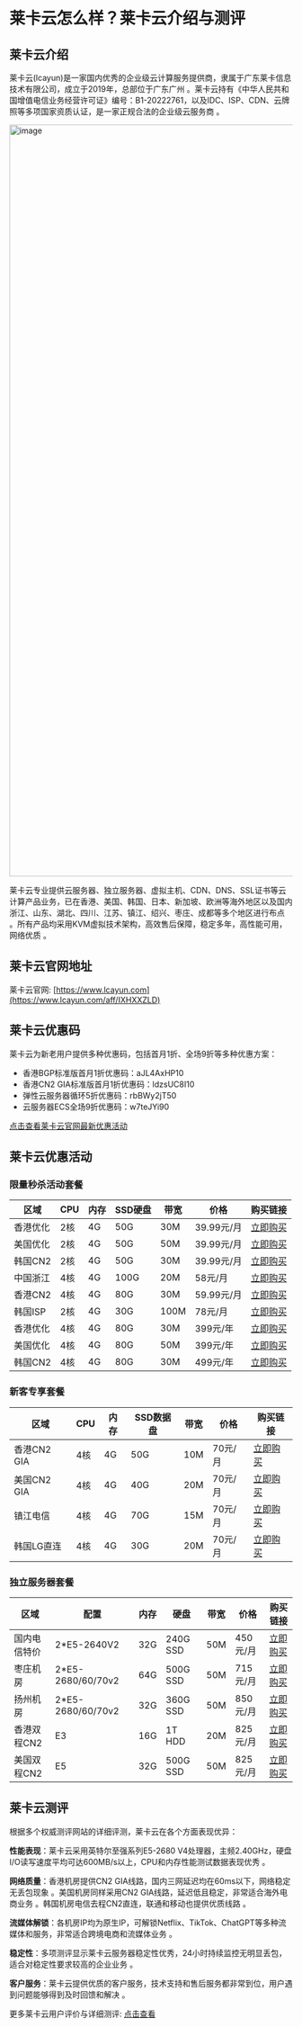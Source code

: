 # 莱卡云怎么样？莱卡云介绍与测评

## 莱卡云介绍

莱卡云(lcayun)是一家国内优秀的企业级云计算服务提供商，隶属于广东莱卡信息技术有限公司，成立于2019年，总部位于广东广州 。莱卡云持有《中华人民共和国增值电信业务经营许可证》编号：B1-20222761，以及IDC、ISP、CDN、云牌照等多项国家资质认证，是一家正规合法的企业级云服务商 。

<img width="2818" height="1337" alt="image" src="https://github.com/user-attachments/assets/57da1b53-6a61-4080-b4f0-012ac99c81da" />

莱卡云专业提供云服务器、独立服务器、虚拟主机、CDN、DNS、SSL证书等云计算产品业务，已在香港、美国、韩国、日本、新加坡、欧洲等海外地区以及国内浙江、山东、湖北、四川、江苏、镇江、绍兴、枣庄、成都等多个地区进行布点 。所有产品均采用KVM虚拟技术架构，高效售后保障，稳定多年，高性能可用，网络优质 。

## 莱卡云官网地址

莱卡云官网: [https://www.lcayun.com](https://www.lcayun.com/aff/IXHXXZLD)

## 莱卡云优惠码

莱卡云为新老用户提供多种优惠码，包括首月1折、全场9折等多种优惠方案：

- 香港BGP标准版首月1折优惠码：aJL4AxHP10
- 香港CN2 GIA标准版首月1折优惠码：ldzsUC8I10
- 弹性云服务器循环5折优惠码：rbBWy2jT50
- 云服务器ECS全场9折优惠码：w7teJYi90

[点击查看莱卡云官网最新优惠活动](https://www.lcayun.com/aff/IXHXXZLD)

## 莱卡云优惠活动

### 限量秒杀活动套餐

| 区域 | CPU | 内存 | SSD硬盘 | 带宽 | 价格 | 购买链接 |
|------|-----|------|---------|------|------|----------|
| 香港优化 | 2核 | 4G | 50G | 30M | 39.99元/月 | [立即购买](https://www.lcayun.com/aff/IXHXXZLD) |
| 美国优化 | 2核 | 4G | 50G | 50M | 39.99元/月 | [立即购买](https://www.lcayun.com/aff/IXHXXZLD) |
| 韩国CN2 | 2核 | 4G | 50G | 30M | 39.99元/月 | [立即购买](https://www.lcayun.com/aff/IXHXXZLD) |
| 中国浙江 | 4核 | 4G | 100G | 20M | 58元/月 | [立即购买](https://www.lcayun.com/aff/IXHXXZLD) |
| 香港CN2 | 4核 | 4G | 80G | 30M | 59.99元/月 | [立即购买](https://www.lcayun.com/aff/IXHXXZLD) |
| 韩国ISP | 2核 | 4G | 30G | 100M | 78元/月 | [立即购买](https://www.lcayun.com/aff/IXHXXZLD) |
| 香港优化 | 4核 | 4G | 80G | 30M | 399元/年 | [立即购买](https://www.lcayun.com/aff/IXHXXZLD) |
| 美国优化 | 4核 | 4G | 80G | 50M | 399元/年 | [立即购买](https://www.lcayun.com/aff/IXHXXZLD) |
| 韩国CN2 | 4核 | 4G | 80G | 30M | 499元/年 | [立即购买](https://www.lcayun.com/aff/IXHXXZLD) |

### 新客专享套餐

| 区域 | CPU | 内存 | SSD数据盘 | 带宽 | 价格 | 购买链接 |
|------|-----|------|------------|------|------|----------|
| 香港CN2 GIA | 4核 | 4G | 50G | 10M | 70元/月 | [立即购买](https://www.lcayun.com/aff/IXHXXZLD) |
| 美国CN2 GIA | 4核 | 4G | 40G | 20M | 70元/月 | [立即购买](https://www.lcayun.com/aff/IXHXXZLD) |
| 镇江电信 | 4核 | 4G | 70G | 15M | 70元/月 | [立即购买](https://www.lcayun.com/aff/IXHXXZLD) |
| 韩国LG直连 | 4核 | 4G | 30G | 20M | 70元/月 | [立即购买](https://www.lcayun.com/aff/IXHXXZLD) |

### 独立服务器套餐

| 区域 | 配置 | 内存 | 硬盘 | 带宽 | 价格 | 购买链接 |
|------|------|------|------|------|------|----------|
| 国内电信特价 | 2*E5-2640V2 | 32G | 240G SSD | 50M | 450元/月 | [立即购买](https://www.lcayun.com/aff/IXHXXZLD) |
| 枣庄机房 | 2*E5-2680/60/70v2 | 64G | 500G SSD | 50M | 715元/月 | [立即购买](https://www.lcayun.com/aff/IXHXXZLD) |
| 扬州机房 | 2*E5-2680/60/70v2 | 32G | 360G SSD | 50M | 850元/月 | [立即购买](https://www.lcayun.com/aff/IXHXXZLD) |
| 香港双程CN2 | E3 | 16G | 1T HDD | 20M | 825元/月 | [立即购买](https://www.lcayun.com/aff/IXHXXZLD) |
| 美国双程CN2 | E5 | 32G | 500G SSD | 50M | 825元/月 | [立即购买](https://www.lcayun.com/aff/IXHXXZLD) |



## 莱卡云测评

根据多个权威测评网站的详细评测，莱卡云在各个方面表现优异：

**性能表现**：莱卡云采用英特尔至强系列E5-2680 V4处理器，主频2.40GHz，硬盘I/O读写速度平均可达600MB/s以上，CPU和内存性能测试数据表现优秀 。

**网络质量**：香港机房提供CN2 GIA线路，国内三网延迟均在60ms以下，网络稳定无丢包现象 。美国机房同样采用CN2 GIA线路，延迟低且稳定，非常适合海外电商业务 。韩国机房电信去程CN2直连，联通和移动也提供优质线路 。

**流媒体解锁**：各机房IP均为原生IP，可解锁Netflix、TikTok、ChatGPT等多种流媒体和服务，非常适合跨境电商和流媒体业务 。

**稳定性**：多项测评显示莱卡云服务器稳定性优秀，24小时持续监控无明显丢包，适合对稳定性要求较高的企业业务 。

**客户服务**：莱卡云提供优质的客户服务，技术支持和售后服务都非常到位，用户遇到问题能够得到及时回馈和解决 。

更多莱卡云用户评价与详细测评: [点击查看](https://www.lcayun.com/aff/IXHXXZLD)

